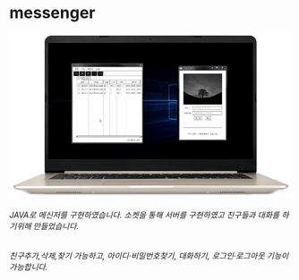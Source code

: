 # messenger
![Alt text](/img/messenger.png)
###### JAVA로 메신저를 구현하였습니다. 소켓을 통해 서버를 구현하였고 친구들과 대화를 하기위해 만들었습니다. 
###### 친구추가,삭제,찾기 가능하고, 아이디·비밀번호찾기, 대화하기, 로그인·로그아웃 기능이 가능합니다.
